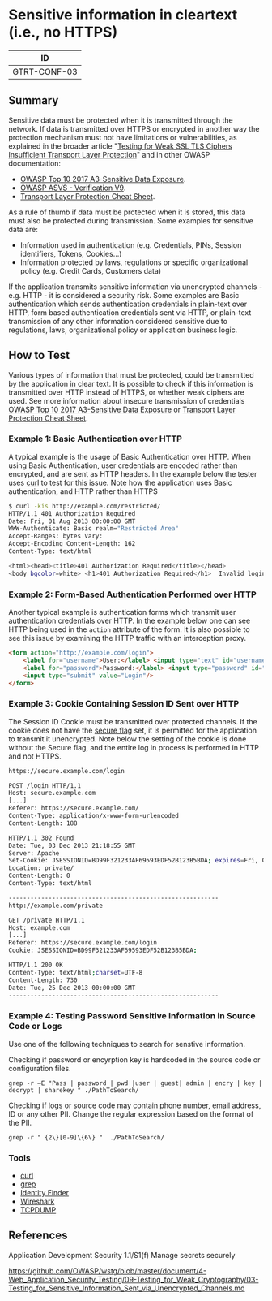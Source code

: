 # Sensitive information in cleartext (i.e., no HTTPS)

|ID          |
|------------|
|GTRT-CONF-03|

## Summary

Sensitive data must be protected when it is transmitted through the network. If data is transmitted over HTTPS or encrypted in another way the protection mechanism must not have limitations or vulnerabilities, as explained in the broader article "[Testing for Weak SSL TLS Ciphers Insufficient Transport Layer Protection](01-Testing_for_Weak_SSL_TLS_Ciphers_Insufficient_Transport_Layer_Protection.md)" and in other OWASP documentation:

- [OWASP Top 10 2017 A3-Sensitive Data Exposure](https://owasp.org/www-project-top-ten/OWASP_Top_Ten_2017/Top_10-2017_A3-Sensitive_Data_Exposure).
- [OWASP ASVS - Verification V9](https://github.com/OWASP/ASVS/blob/master/4.0/en/0x17-V9-Communications.md).
- [Transport Layer Protection Cheat Sheet](https://cheatsheetseries.owasp.org/cheatsheets/Transport_Layer_Protection_Cheat_Sheet.html).

As a rule of thumb if data must be protected when it is stored, this data must also be protected during transmission. Some examples for sensitive data are:

- Information used in authentication (e.g. Credentials, PINs, Session identifiers, Tokens, Cookies…)
- Information protected by laws, regulations or specific organizational policy (e.g. Credit Cards, Customers data)

If the application transmits sensitive information via unencrypted channels - e.g. HTTP - it is considered a security risk. Some examples are Basic authentication which sends authentication credentials in plain-text over HTTP, form based authentication credentials sent via HTTP, or plain-text transmission of any other information considered sensitive due to regulations, laws, organizational policy or application business logic.

## How to Test

Various types of information that must be protected, could be transmitted by the application in clear text. It is possible to check if this information is transmitted over HTTP instead of HTTPS, or whether weak ciphers are used. See more information about insecure transmission of credentials [OWASP Top 10 2017 A3-Sensitive Data Exposure](https://owasp.org/www-project-top-ten/OWASP_Top_Ten_2017/Top_10-2017_A3-Sensitive_Data_Exposure) or [Transport Layer Protection Cheat Sheet](https://cheatsheetseries.owasp.org/cheatsheets/Transport_Layer_Protection_Cheat_Sheet.html).

### Example 1: Basic Authentication over HTTP

A typical example is the usage of Basic Authentication over HTTP. When using Basic Authentication, user credentials are encoded rather than encrypted, and are sent as HTTP headers. In the example below the tester uses [curl](https://curl.haxx.se/) to test for this issue. Note how the application uses Basic authentication, and HTTP rather than HTTPS

```bash
$ curl -kis http://example.com/restricted/
HTTP/1.1 401 Authorization Required
Date: Fri, 01 Aug 2013 00:00:00 GMT
WWW-Authenticate: Basic realm="Restricted Area"
Accept-Ranges: bytes Vary:
Accept-Encoding Content-Length: 162
Content-Type: text/html

<html><head><title>401 Authorization Required</title></head>
<body bgcolor=white> <h1>401 Authorization Required</h1>  Invalid login credentials!  </body></html>
```

### Example 2: Form-Based Authentication Performed over HTTP

Another typical example is authentication forms which transmit user authentication credentials over HTTP. In the example below one can see HTTP being used in the `action` attribute of the form. It is also possible to see this issue by examining the HTTP traffic with an interception proxy.

```html
<form action="http://example.com/login">
    <label for="username">User:</label> <input type="text" id="username" name="username" value=""/><br />
    <label for="password">Password:</label> <input type="password" id="password" name="password" value=""/>
    <input type="submit" value="Login"/>
</form>
```

### Example 3: Cookie Containing Session ID Sent over HTTP

The Session ID Cookie must be transmitted over protected channels. If the cookie does not have the [secure flag](../06-Session_Management_Testing/02-Testing_for_Cookies_Attributes.md) set, it is permitted for the application to transmit it unencrypted. Note below the setting of the cookie is done without the Secure flag, and the entire log in process is performed in HTTP and not HTTPS.

```bash
https://secure.example.com/login

POST /login HTTP/1.1
Host: secure.example.com
[...]
Referer: https://secure.example.com/
Content-Type: application/x-www-form-urlencoded
Content-Length: 188

HTTP/1.1 302 Found
Date: Tue, 03 Dec 2013 21:18:55 GMT
Server: Apache
Set-Cookie: JSESSIONID=BD99F321233AF69593EDF52B123B5BDA; expires=Fri, 01-Jan-2014 00:00:00 GMT; path=/; domain=example.com; httponly
Location: private/
Content-Length: 0
Content-Type: text/html

----------------------------------------------------------
http://example.com/private

GET /private HTTP/1.1
Host: example.com
[...]
Referer: https://secure.example.com/login
Cookie: JSESSIONID=BD99F321233AF69593EDF52B123B5BDA;

HTTP/1.1 200 OK
Content-Type: text/html;charset=UTF-8
Content-Length: 730
Date: Tue, 25 Dec 2013 00:00:00 GMT
----------------------------------------------------------
```

### Example 4: Testing Password Sensitive Information in Source Code or Logs

Use one of the following techniques to search for senstive information.

Checking if password or encyrption key is hardcoded in the source code or configuration files.

`grep -r –E "Pass | password | pwd |user | guest| admin | encry | key | decrypt | sharekey " ./PathToSearch/`

Checking if logs or source code may contain phone number, email address, ID or any other PII. Change the regular expression based on the format of the PII.

`grep -r " {2\}[0-9]\{6\} "  ./PathToSearch/`

### Tools

- [curl](https://curl.haxx.se/)
- [grep](http://man7.org/linux/man-pages/man1/egrep.1.html)
- [Identity Finder](https://download.cnet.com/Identity-Finder-Free-Edition/3000-2144_4-10906766.html)
- [Wireshark](https://www.wireshark.org/)
- [TCPDUMP](https://www.tcpdump.org/)


## References

Application Development Security 1.1/S1(f) Manage secrets securely

https://github.com/OWASP/wstg/blob/master/document/4-Web_Application_Security_Testing/09-Testing_for_Weak_Cryptography/03-Testing_for_Sensitive_Information_Sent_via_Unencrypted_Channels.md
